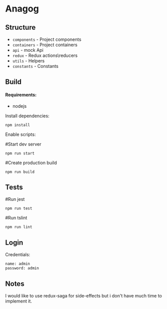 # Anagog
## Structure
- `components` - Project components
- `containers` - Project containers
- `api`        - mock Api
- `redux`      - Redux actions\reducers
- `utils`      - Helpers
- `constants`  - Constants

## Build
#### Requirements:
- nodejs

Install dependencies:

```
npm install
```

Enable scripts:

#Start dev server
```
npm run start
```
#Create production build
```
npm run build
```

## Tests

#Run jest
```
npm run test
```

#Run tslint
```
npm run lint
```

## Login
Credentials:
```
name: admin
password: admin
```

## Notes
I would like to use redux-saga for side-effects but i don't have much time to implement it.
